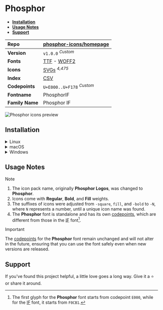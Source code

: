 # Phosphor

- [**Installation**](#installation)
- [**Usage Notes**](#usage-notes)
- [**Support**](#support)

| Repo            | [phosphor-icons/homepage](https://github.com/phosphor-icons/homepage)                                                                                                           |
| :-------------- | :------------------------------------------------------------------------------------------------------------------------------------------------------------------------------ |
| **Version**     | `v1.0.0` <sup>_Custom_</sup>                                                                                                                                                    |
| **Fonts**       | [TTF](https://raw.githubusercontent.com/iconicFonts/if/main/fonts/TTF/Phosphor.ttf) - [WOFF2](https://raw.githubusercontent.com/iconicFonts/if/main/fonts/WOFF2/Phosphor.woff2) |
| **Icons**       | [SVGs](https://github.com/iconicFonts/if/tree/main/packs/Phosphor/svgs) <sup>_4,475_</sup>                                                                                      |
| **Index**       | [CSV](https://github.com/iconicFonts/if/blob/main/indices/Phosphor.csv)                                                                                                         |
| **Codepoints**  | `U+E000..U+F178` <sup>_Custom_</sup>                                                                                                                                            |
| **Fontname**    | PhosphorIF                                                                                                                                                                      |
| **Family Name** | Phosphor IF                                                                                                                                                                     |

<picture>
  <source media="(prefers-color-scheme: dark)" srcset="https://raw.githubusercontent.com/iconicFonts/if/main/imgs/Phosphor_dark.png">
  <img alt="Phosphor icons preview" src="https://raw.githubusercontent.com/iconicFonts/if/main/imgs/Phosphor_light.png">
</picture>

## Installation

<details>

<summary>Linux</summary>

```sh
curl -o ~/.local/share/fonts/Phosphor.ttf https://raw.githubusercontent.com/iconicFonts/if/main/fonts/TTF/Phosphor.ttf
```

Refresh font cache:

```sh
fc-cache -f ~/.local/share/fonts
```

</details>

<details>

<summary>macOS</summary>

```sh
curl -o ~/Library/Fonts/Phosphor.ttf https://raw.githubusercontent.com/iconicFonts/if/main/fonts/TTF/Phosphor.ttf
```

</details>

<details>

<summary>Windows</summary>

```sh
curl -o C:\Windows\Fonts\Phosphor.ttf https://raw.githubusercontent.com/iconicFonts/if/main/fonts/TTF/Phosphor.ttf
```

</details>

## Usage Notes

> [!NOTE]
>
> 1. The icon pack name, originally **Phosphor Logos**, was changed to **Phosphor**.
> 2. Icons come with **Regular**, **Bold**, and **Fill** weights.
> 3. The suffixes of icons were adjusted from `-square`, `fill`, and `-bold` to `-N`, where `N` represents a number, until a unique icon name was found.
> 4. The **Phosphor** font is standalone and has its own [codepoints](https://github.com/iconicFonts/if/blob/main/indices/Phosphor.csv), which are different from those in the [IF](https://github.com/iconicFonts/if/blob/main/indices/if.csv) font[^1].

> [!IMPORTANT]
> The [codepoints](https://github.com/iconicFonts/if/blob/main/indices/Phosphor.csv) for the **Phosphor** font remain unchanged and will not alter in the future, ensuring that you can use the font safely even when new versions are released.

## Support

If you've found this project helpful, a little love goes a long way. Give it a :star: or share it around.

[^1]: The first glyph for the **Phosphor** font starts from codepoint `E000`, while for the [IF](https://github.com/iconicFonts/if/blob/main/indices/if.csv) font, it starts from `F0CB1`.
